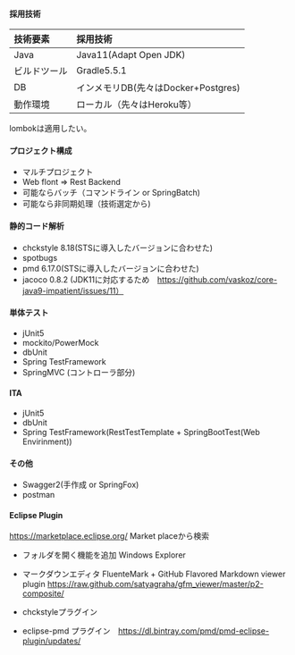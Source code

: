 
#### 採用技術
| 技術要素 | 採用技術 |
|:---|:---|
|Java    |Java11(Adapt Open JDK)    |
 | ビルドツール |Gradle5.5.1   |
|DB    |インメモリDB(先々はDocker+Postgres)   |
 |動作環境    |ローカル（先々はHeroku等）   |

lombokは適用したい。

#### プロジェクト構成
* マルチプロジェクト
* Web flont => Rest Backend
* 可能ならバッチ（コマンドライン or SpringBatch)
* 可能なら非同期処理（技術選定から)

#### 静的コード解析
* chckstyle 8.18(STSに導入したバージョンに合わせた)
* spotbugs
* pmd 6.17.0(STSに導入したバージョンに合わせた)
* jacoco 0.8.2  (JDK11に対応するため　https://github.com/vaskoz/core-java9-impatient/issues/11）

#### 単体テスト
* jUnit5
* mockito/PowerMock
* dbUnit
* Spring TestFramework
* SpringMVC (コントローラ部分)

#### ITA
* jUnit5
* dbUnit
* Spring TestFramework(RestTestTemplate + SpringBootTest(Web Envirinment))

#### その他
* Swagger2(手作成 or SpringFox)
* postman
  
#### Eclipse Plugin
https://marketplace.eclipse.org/
Market placeから検索

* フォルダを開く機能を追加
Windows Explorer

* マークダウンエディタ
FluenteMark + GitHub Flavored Markdown viewer plugin
https://raw.github.com/satyagraha/gfm_viewer/master/p2-composite/

* chckstyleプラグイン
* eclipse-pmd プラグイン　https://dl.bintray.com/pmd/pmd-eclipse-plugin/updates/

